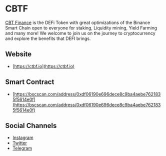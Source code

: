 # CBTF

[CBT Finance](https://ctbf.io) is the DEFi Token with great optimizations of the Binance Smart Chain open to everyone for staking, Liquidity mining, Yield Farming and many more!
We welcome to join us on the journey to cryptocurrency and explore the benefits that DEFI brings.

## Website
- [https://ctbf.io](https://ctbf.io)

## Smart Contract
- [https://bscscan.com/address/0xdf06190e696dece8c9ba4aebe7621835f5614e0f](https://bscscan.com/address/0xdf06190e696dece8c9ba4aebe7621835f5614e0f)

## Social Channels
- [Instagram](https://www.instagram.com/cbtfinance/?utm_medium=github)
- [Twitter](https://twitter.com/cbtfinance/)
- [Telegram](https://t.me/)
